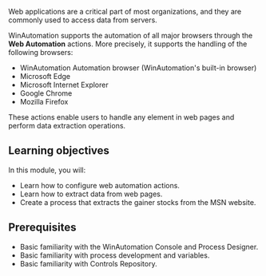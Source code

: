 Web applications are a critical part of most organizations, and they are commonly used to access data from servers. 

WinAutomation supports the automation of all major browsers through the **Web Automation** actions. More precisely, it supports the handling of the following browsers:
- WinAutomation Automation browser (WinAutomation's built-in browser)
- Microsoft Edge
- Microsoft Internet Explorer
- Google Chrome
- Mozilla Firefox

These actions enable users to handle any element in web pages and perform data extraction operations. 

## Learning οbjectives

 In this module, you will: 

- Learn how to configure web automation actions.
- Learn how to extract data from web pages. 
- Create a process that extracts the gainer stocks from the MSN website.

## Prerequisites

- Basic familiarity with the WinAutomation Console and Process Designer.
- Basic familiarity with process development and variables. 
- Basic familiarity with Controls Repository. 